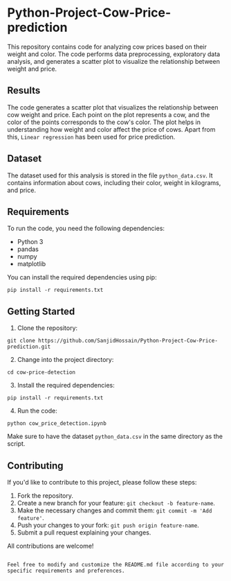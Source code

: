 # Python-Project-Cow-Price-prediction

This repository contains code for analyzing cow prices based on their weight and color. The code performs data preprocessing, exploratory data analysis, and generates a scatter plot to visualize the relationship between weight and price.


## Results

The code generates a scatter plot that visualizes the relationship between cow weight and price. Each point on the plot represents a cow, and the color of the points corresponds to the cow's color. The plot helps in understanding how weight and color affect the price of cows. Apart from this,  `Linear regression` has been used for price prediction. 

## Dataset

The dataset used for this analysis is stored in the file `python_data.csv`. It contains information about cows, including their color, weight in kilograms, and price.

## Requirements

To run the code, you need the following dependencies:

- Python 3
- pandas
- numpy
- matplotlib

You can install the required dependencies using pip:

```
pip install -r requirements.txt
```

## Getting Started

1. Clone the repository:

```
git clone https://github.com/SanjidHossain/Python-Project-Cow-Price-prediction.git
```

2. Change into the project directory:

```
cd cow-price-detection
```

3. Install the required dependencies:

```
pip install -r requirements.txt
```

4. Run the code:

```
python cow_price_detection.ipynb
```

Make sure to have the dataset `python_data.csv` in the same directory as the script.


## Contributing

If you'd like to contribute to this project, please follow these steps:

1. Fork the repository.
2. Create a new branch for your feature: `git checkout -b feature-name`.
3. Make the necessary changes and commit them: `git commit -m 'Add feature'`.
4. Push your changes to your fork: `git push origin feature-name`.
5. Submit a pull request explaining your changes.

All contributions are welcome!


```

Feel free to modify and customize the README.md file according to your specific requirements and preferences.
